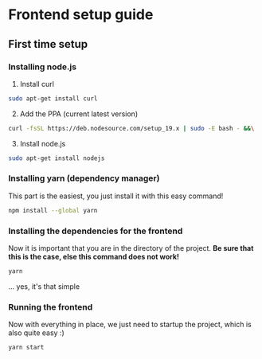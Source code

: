 # Frontend setup guide

## First time setup

### Installing node.js

1. Install curl

```bash
sudo apt-get install curl
```

2. Add the PPA (current latest version)

```bash
curl -fsSL https://deb.nodesource.com/setup_19.x | sudo -E bash - &&\
```

3. Install node.js

```bash
sudo apt-get install nodejs
```

### Installing yarn (dependency manager)

This part is the easiest, you just install it with this easy command!

```bash
npm install --global yarn
```

### Installing the dependencies for the frontend

Now it is important that you are in the directory of the project. **Be sure that this is the case, else this command does not work!**

```bash
yarn
```

... yes, it's that simple

### Running the frontend

Now with everything in place, we just need to startup the project, which is also quite easy :)

```bash
yarn start
```
